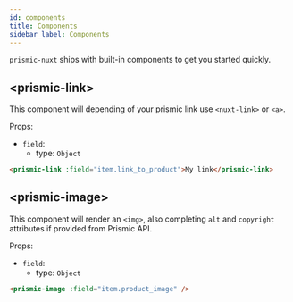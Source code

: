 ```yaml
---
id: components
title: Components
sidebar_label: Components
---
```


`prismic-nuxt` ships with built-in components to get you started quickly.

## &lt;prismic-link&gt;

This component will depending of your prismic link use `<nuxt-link>` or `<a>`.

Props:

- `field`:
  - type: `Object`

```html
<prismic-link :field="item.link_to_product">My link</prismic-link>
```

## &lt;prismic-image&gt;

This component will render an `<img>`, also completing `alt` and `copyright` attributes if provided from Prismic API.

Props:
- `field`:
  - type: `Object`

```html
<prismic-image :field="item.product_image" />
```
